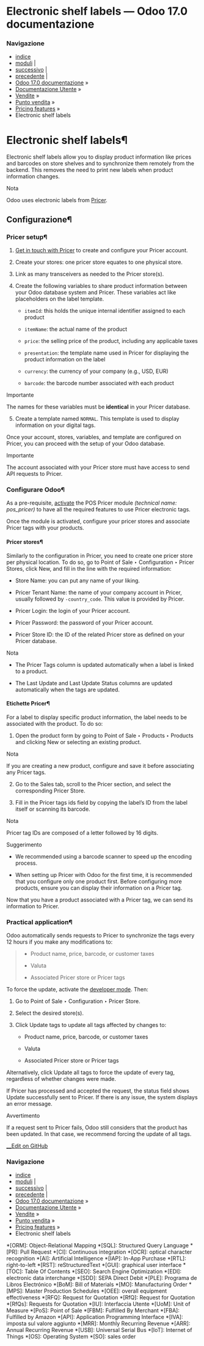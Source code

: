 # Electronic shelf labels — Odoo 17.0 documentazione

### Navigazione

  * [indice](../../../../genindex.html "Indice generale")
  * [moduli](../../../../py-modindex.html "Indice del modulo Python") |
  * [successivo](../payment_methods.html "Metodo di pagamento") |
  * [precedente](cash_rounding.html "Arrotondamento di cassa") |
  * [Odoo 17.0 documentazione](../../../../index-2.html) »
  * [Documentazione Utente](../../../../applications.html) »
  * [Vendite](../../../sales.html) »
  * [Punto vendita](../../point_of_sale.html) »
  * [Pricing features](../pricing.html) »
  * Electronic shelf labels



# Electronic shelf labels¶

Electronic shelf labels allow you to display product information like prices and barcodes on store shelves and to synchronize them remotely from the backend. This removes the need to print new labels when product information changes.

Nota

Odoo uses electronic labels from [Pricer](https://www.pricer.com/).

## Configurazione¶

### Pricer setup¶

  1. [Get in touch with Pricer](https://www.pricer.com/contact) to create and configure your Pricer account.

  2. Create your stores: one pricer store equates to one physical store.

  3. Link as many transceivers as needed to the Pricer store(s).

  4. Create the following variables to share product information between your Odoo database system and Pricer. These variables act like placeholders on the label template.

     * `itemId`: this holds the unique internal identifier assigned to each product

     * `itemName`: the actual name of the product

     * `price`: the selling price of the product, including any applicable taxes

     * `presentation`: the template name used in Pricer for displaying the product information on the label

     * `currency`: the currency of your company (e.g., USD, EUR)

     * `barcode`: the barcode number associated with each product

Importante

The names for these variables must be **identical** in your Pricer database.

  5. Create a template named `NORMAL`. This template is used to display information on your digital tags.




Once your account, stores, variables, and template are configured on Pricer, you can proceed with the setup of your Odoo database.

Importante

The account associated with your Pricer store must have access to send API requests to Pricer.

### Configurare Odoo¶

As a pre-requisite, [activate](../../../general/apps_modules.html#general-install) the POS Pricer module _(technical name: pos_pricer)_ to have all the required features to use Pricer electronic tags.

Once the module is activated, configure your pricer stores and associate Pricer tags with your products.

#### Pricer stores¶

Similarly to the configuration in Pricer, you need to create one pricer store per physical location. To do so, go to Point of Sale ‣ Configuration ‣ Pricer Stores, click New, and fill in the line with the required information:

  * Store Name: you can put any name of your liking.

  * Pricer Tenant Name: the name of your company account in Pricer, usually followed by `-country_code`. This value is provided by Pricer.

  * Pricer Login: the login of your Pricer account.

  * Pricer Password: the password of your Pricer account.

  * Pricer Store ID: the ID of the related Pricer store as defined on your Pricer database.




Nota

  * The Pricer Tags column is updated automatically when a label is linked to a product.

  * The Last Update and Last Update Status columns are updated automatically when the tags are updated.




#### Etichette Pricer¶

For a label to display specific product information, the label needs to be associated with the product. To do so:

  1. Open the product form by going to Point of Sale ‣ Products ‣ Products and clicking New or selecting an existing product.

Nota

If you are creating a new product, configure and save it before associating any Pricer tags.

  2. Go to the Sales tab, scroll to the Pricer section, and select the corresponding Pricer Store.

  3. Fill in the Pricer tags ids field by copying the label’s ID from the label itself or scanning its barcode.

Nota

Pricer tag IDs are composed of a letter followed by 16 digits.




Suggerimento

  * We recommended using a barcode scanner to speed up the encoding process.

  * When setting up Pricer with Odoo for the first time, it is recommended that you configure only one product first. Before configuring more products, ensure you can display their information on a Pricer tag.




Now that you have a product associated with a Pricer tag, we can send its information to Pricer.

### Practical application¶

Odoo automatically sends requests to Pricer to synchronize the tags every 12 hours if you make any modifications to:

>   * Product name, price, barcode, or customer taxes
> 
>   * Valuta
> 
>   * Associated Pricer store or Pricer tags
> 
> 


To force the update, activate the [developer mode](../../../general/developer_mode.html#developer-mode). Then:

  1. Go to Point of Sale ‣ Configuration ‣ Pricer Store.

  2. Select the desired store(s).

  3. Click Update tags to update all tags affected by changes to:

     * Product name, price, barcode, or customer taxes

     * Valuta

     * Associated Pricer store or Pricer tags




Alternatively, click Update all tags to force the update of every tag, regardless of whether changes were made.

If Pricer has processed and accepted the request, the status field shows Update successfully sent to Pricer. If there is any issue, the system displays an error message.

Avvertimento

If a request sent to Pricer fails, Odoo still considers that the product has been updated. In that case, we recommend forcing the update of all tags.

[ __Edit on GitHub](https://github.com/odoo/documentation/edit/17.0/content/applications/sales/point_of_sale/pricing/electronic_labels.rst)

### Navigazione

  * [indice](../../../../genindex.html "Indice generale")
  * [moduli](../../../../py-modindex.html "Indice del modulo Python") |
  * [successivo](../payment_methods.html "Metodo di pagamento") |
  * [precedente](cash_rounding.html "Arrotondamento di cassa") |
  * [Odoo 17.0 documentazione](../../../../index-2.html) »
  * [Documentazione Utente](../../../../applications.html) »
  * [Vendite](../../../sales.html) »
  * [Punto vendita](../../point_of_sale.html) »
  * [Pricing features](../pricing.html) »
  * Electronic shelf labels


  *[ORM]: Object-Relational Mapping
  *[SQL]: Structured Query Language
  *[PR]: Pull Request
  *[CI]: Continuous integration
  *[OCR]: optical character recognition
  *[AI]: Artificial Intelligence
  *[IAP]: In-App Purchase
  *[RTL]: right-to-left
  *[RST]: reStructuredText
  *[GUI]: graphical user interface
  *[TOC]: Table Of Contents
  *[SEO]: Search Engine Optimization
  *[EDI]: electronic data interchange
  *[SDD]: SEPA Direct Debit
  *[PLE]: Programa de Libros Electrónico
  *[BoM]: Bill of Materials
  *[MO]: Manufacturing Order
  *[MPS]: Master Production Schedules
  *[OEE]: overall equipment effectiveness
  *[RFQ]: Request for Quotation
  *[RfQ]: Request for Quotation
  *[RfQs]: Requests for Quotation
  *[IU]: Interfaccia Utente
  *[UoM]: Unit of Measure
  *[PoS]: Point of Sale
  *[FBM]: Fulfilled By Merchant
  *[FBA]: Fulfilled by Amazon
  *[API]: Application Programming Interface
  *[IVA]: imposta sul valore aggiunto
  *[MRR]: Monthly Recurring Revenue
  *[ARR]: Annual Recurring Revenue
  *[USB]: Universal Serial Bus
  *[IoT]: Internet of Things
  *[OS]: Operating System
  *[SO]: sales order